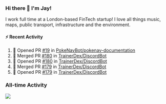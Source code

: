 ### Hi there 👋 I'm Jay!
I work full time at a London-based FinTech startup!
I love all things music, maps, public transport, infrastructure and the environment.

#### :zap: Recent Activity
<!--START_SECTION:activity-->
1. 💪 Opened PR [#19](https://github.com/PokeNavBot/pokenav-documentation/pull/19) in [PokeNavBot/pokenav-documentation](https://github.com/PokeNavBot/pokenav-documentation)
2. 🎉 Merged PR [#180](https://github.com/TrainerDex/DiscordBot/pull/180) in [TrainerDex/DiscordBot](https://github.com/TrainerDex/DiscordBot)
3. 💪 Opened PR [#180](https://github.com/TrainerDex/DiscordBot/pull/180) in [TrainerDex/DiscordBot](https://github.com/TrainerDex/DiscordBot)
4. 🎉 Merged PR [#179](https://github.com/TrainerDex/DiscordBot/pull/179) in [TrainerDex/DiscordBot](https://github.com/TrainerDex/DiscordBot)
5. 💪 Opened PR [#179](https://github.com/TrainerDex/DiscordBot/pull/179) in [TrainerDex/DiscordBot](https://github.com/TrainerDex/DiscordBot)
<!--END_SECTION:activity-->


### All-time Activity
[<img src="https://github-readme-stats.vercel.app/api/wakatime?username=TurnrDev&layout=compact" />](https://wakatime.com/@TurnrDev)  

